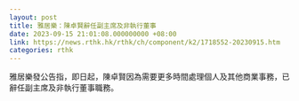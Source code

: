 ```yaml
---
layout: post
title: 雅居樂：陳卓賢辭任副主席及非執行董事
date: 2023-09-15 21:01:08.000000000 +08:00
link: https://news.rthk.hk/rthk/ch/component/k2/1718552-20230915.htm
categories: rthk
---
```


雅居樂發公告指，即日起，陳卓賢因為需要更多時間處理個人及其他商業事務，已辭任副主席及非執行董事職務。

